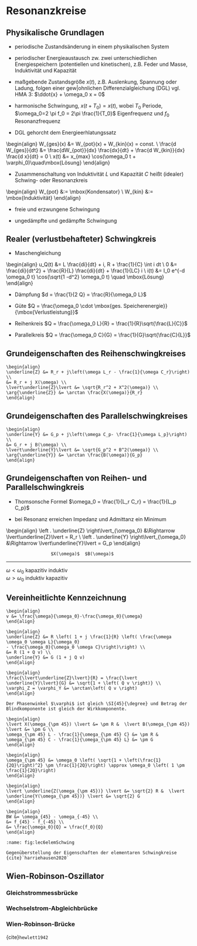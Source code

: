 # Resonanzkreise

## Physikalische Grundlagen

* periodische Zustandsänderung in einem physikalischen System

* periodischer Energieaustausch zw. zwei unterschiedlichen Energiespeichern (potentiellen und kinetischen), z.B. Feder
  und Masse, Induktivität und Kapazität 
  
* maßgebende Zustandsgröße $x(t)$, z.B. Auslenkung, Spannung oder Ladung, folgen einer gew|ohnlichen
  Differenzialgleichung (DGL) vgl. HMA 3: $\ddot{x} + \omega_0 x = 0$

* harmonische Schwingung, $x(t+T_0) = x(t)$, wobei $T_0$ Periode, $\omega_0=2 \pi f_0 = 2\pi \frac{1}{T_0}$
  Eigenfrequenz und $f_0$ Resonanzfrequenz 
  
* DGL gehorcht dem Energieerhlatungssatz

\begin{align}
W_{ges}(x) &= W_{pot}(x) + W_{kin}(x) = const. \\
\frac{d W_{ges}}{dt} &= \frac{dW_{pot}}{dx} \frac{dx}{dt} + \frac{d W_{kin}}{dx} \frac{d x}{dt} = 0 \\
x(t) &= x_{max} \cos(\omega_0 t + \varphi_0)\quad\mbox{Lösung}
\end{align}


* Zusammenschaltung von Induktivität $L$ und Kapazität $C$ heißt (idealer) Schwing- oder Resonanzkreis

\begin{align}
W_{pot} &:= \mbox{Kondensator} \\
W_{kin} &:= \mbox{Induktivität}
\end{align}

* freie und erzwungene Schwingung

* ungedämpfte und gedämpfte Schwingung


## Realer (verlustbehafteter) Schwingkreis

* Maschengleichung

\begin{align}
u_Q(t) &= L \frac{di}{dt} + i\, R + \frac{1}{C} \int i dt  \\
0 &= \frac{di}{dt^2} + \frac{R}{L} \frac{di}{dt} + \frac{1}{LC} i  \\
i(t) &= I_0 e^{-d \omega_0 t} \cos(\sqrt{1 -d^2} \omega_0 t) \quad \mbox{Lösung}
\end{align}

* Dämpfung $d = \frac{1}{2 Q} = \frac{R}{\omega_0 L}$

* Güte $Q = \frac{\omega_0 \cdot \mbox{ges. Speicherenergie}}{\mbox{Verlustleistung}}$

* Reihenkreis $Q = \frac{\omega_0 L}{R} = \frac{1}{R}\sqrt{\frac{L}{C}}$

* Parallelkreis $Q = \frac{\omega_0 C}{G} = \frac{1}{G}\sqrt{\frac{C}{L}}$

## Grundeigenschaften des Reihenschwingkreises

```{admonition} Impedanz
\begin{align}
\underline{Z} &= R_r + j\left(\omega L_r - \frac{1}{\omega C_r}\right) \\
&= R_r + j X(\omega) \\
\lvert\underline{Z}\lvert &= \sqrt{R_r^2 + X^2(\omega)} \\
\arg{\underline{Z}} &= \arctan \frac{X(\omega)}{R_r}
\end{align}
```


## Grundeigenschaften des Parallelschwingkreises

```{admonition} Admittanz
\begin{align}
\underline{Y} &= G_p + j\left(\omega C_p- \frac{1}{\omega L_p}\right) \\
&= G_r + j B(\omega) \\
\lvert\underline{Y}\lvert &= \sqrt{G_p^2 + B^2(\omega)} \\
\arg{\underline{Y}} &= \arctan \frac{B(\omega)}{G_p}
\end{align}
```


## Grundeigenschaften von Reihen- und Parallelschwingkreis

* Thomsonsche Formel $\omega_0 = \frac{1}{L_r C_r} = \frac{1}{L_p C_p}$

* bei Resonanz erreichen Impedanz und Admittanz ein Minimum

\begin{align}
\left . \underline{Z} \right\lvert_{\omega_0} &\Rightarrow \lvert\underline{Z}\lvert = R_r \\
\left . \underline{Y} \right\lvert_{\omega_0} &\Rightarrow \lvert\underline{Y}\lvert = G_p
\end{align}


                     $X(\omega)$  $B(\omega)$  
-------------------  -----------  -----------  
$\omega < \omega_0$   kapazitiv     induktiv   
$\omega > \omega_0$    induktiv    kapazitiv   



## Vereinheitlichte Kennzeichnung

```{admonition} Verstimmung $v$, relative Frequenzabweichung
\begin{align}
v &= \frac{\omega}{\omega_0}-\frac{\omega_0}{\omega}
\end{align}
```

```{admonition} Normierte Darstellung
\begin{align}
\underline{Z} &= R \left( 1 + j \frac{1}{R} \left( \frac{\omega \omega_0 \omega L}{\omega_0}
- \frac{\omega_0}{\omega_0 \omega C}\right)\right) \\
&= R (1 + Q v) \\
\underline{Y} &= G (1 + j Q v)
\end{align}
```

```{admonition} Betrag und Phase
\begin{align}
\frac{\lvert\underline{Z}\lvert}{R} = \frac{\lvert \underline{Y}\lvert}{G} &= \sqrt{1 + \left( Q v \right)} \\
\varphi_Z = \varphi_Y &= \arctan\left( Q v \right)
\end{align}
```

```{admonition} 45$^{\circ}$-, $\frac{\pi}{4}$- oder 3dB-Frequenz 
Der Phasenwinkel $\varphi$ ist gleich \SI{45}{\degree} und Betrag der Blindkomponente ist gleich der Wirkkomponente.

\begin{align}
\lvert X(\omega_{\pm 45}) \lvert &= \pm R &  \lvert B(\omega_{\pm 45}) \lvert &= \pm G \\
\omega_{\pm 45} L - \frac{1}{\omega_{\pm 45} C} &= \pm R &  \omega_{\pm 45} C - \frac{1}{\omega_{\pm 45} L} &= \pm G
\end{align}

\begin{align}
\omega_{\pm 45} &= \omega_0 \left( \sqrt{1 + \left(\frac{1}{2Q}\right)^2} \pm \frac{1}{2Q}\right) \approx \omega_0 \left( 1 \pm \frac{1}{2Q}\right)
\end{align}

\begin{align}
\lvert \underline{Z(\omega_{\pm 45})} \lvert &= \sqrt{2} R &  \lvert \underline{Y(\omega_{\pm 45})} \lvert &= \sqrt{2} G
\end{align}
```

```{admonition} Bandbreite BW (bandwidth)
\begin{align}
BW &= \omega_{45} - \omega_{-45} \\
&= f_{45} - f_{-45} \\
&= \frac{\omega_0}{Q} = \frac{f_0}{Q}
\end{align}
```

```{figure} ../images/class/lec6elemSchwing.pdf
:name: fig:lec6elemSchwing

Gegenüberstellung der Eigenschaften der elementaren Schwingkreise {cite}`harriehausen2020`
```

## Wien-Robinson-Oszillator

### Gleichstrommessbrücke

### Wechselstrom-Abgleichbrücke

### Wien-Robinson-Brücke
{cite}`hewlett1942`

